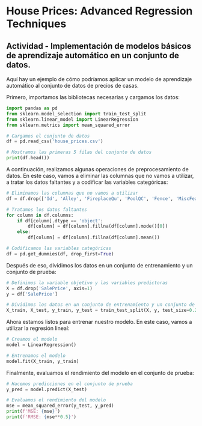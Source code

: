 # House Prices: Advanced Regression Techniques

## Actividad - Implementación de modelos básicos de aprendizaje automático en un conjunto de datos.

Aquí hay un ejemplo de cómo podríamos aplicar un modelo de aprendizaje automático al conjunto de datos de precios de casas.

Primero, importamos las bibliotecas necesarias y cargamos los datos:

```python
import pandas as pd
from sklearn.model_selection import train_test_split
from sklearn.linear_model import LinearRegression
from sklearn.metrics import mean_squared_error

# Cargamos el conjunto de datos
df = pd.read_csv('house_prices.csv')

# Mostramos las primeras 5 filas del conjunto de datos
print(df.head())
```

A continuación, realizamos algunas operaciones de preprocesamiento de datos. En este caso, vamos a eliminar las columnas que no vamos a utilizar, a tratar los datos faltantes y a codificar las variables categóricas:

```python
# Eliminamos las columnas que no vamos a utilizar
df = df.drop(['Id', 'Alley', 'FireplaceQu', 'PoolQC', 'Fence', 'MiscFeature'], axis=1)

# Tratamos los datos faltantes
for column in df.columns:
    if df[column].dtype == 'object':
        df[column] = df[column].fillna(df[column].mode()[0])
    else:
        df[column] = df[column].fillna(df[column].mean())

# Codificamos las variables categóricas
df = pd.get_dummies(df, drop_first=True)
```

Después de eso, dividimos los datos en un conjunto de entrenamiento y un conjunto de prueba:

```python
# Definimos la variable objetivo y las variables predictoras
X = df.drop('SalePrice', axis=1)
y = df['SalePrice']

# Dividimos los datos en un conjunto de entrenamiento y un conjunto de prueba
X_train, X_test, y_train, y_test = train_test_split(X, y, test_size=0.2, random_state=42)
```

Ahora estamos listos para entrenar nuestro modelo. En este caso, vamos a utilizar la regresión lineal:

```python
# Creamos el modelo
model = LinearRegression()

# Entrenamos el modelo
model.fit(X_train, y_train)
```

Finalmente, evaluamos el rendimiento del modelo en el conjunto de prueba:

```python
# Hacemos predicciones en el conjunto de prueba
y_pred = model.predict(X_test)

# Evaluamos el rendimiento del modelo
mse = mean_squared_error(y_test, y_pred)
print(f'MSE: {mse}')
print(f'RMSE: {mse**0.5}')
```